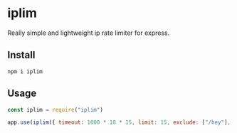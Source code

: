 # iplim
Really simple and lightweight ip rate limiter for express.

## Install
```
npm i iplim
```

## Usage
```js
const iplim = require("iplim")

app.use(iplim({ timeout: 1000 * 10 * 15, limit: 15, exclude: ["/hey"], log: true }))
```